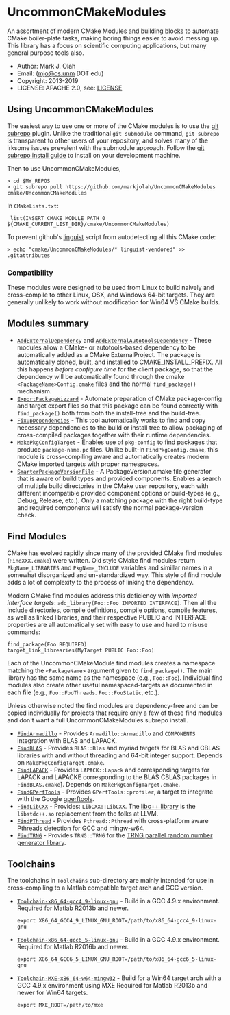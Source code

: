 # UncommonCMakeModules

An assortment of modern CMake Modules and building blocks to automate CMake boiler-plate tasks, making boring things easier to avoid messing up.   This library has a focus on scientific computing applications, but many general purpose tools also.

 * Author: Mark J. Olah
 * Email: (mjo@cs.unm DOT edu)
 * Copyright: 2013-2019
 * LICENSE: APACHE 2.0, see: [LICENSE](LICENSE)

## Using UncommonCMakeModules

The easiest way to use one or more of the CMake modules is to use the [git subrepo](https://github.com/ingydotnet/git-subrepo) plugin.  Unlike the traditional `git submodule` command, `git subrepo` is transparent to other users of your repository, and solves many of the irksome issues prevalent with the submodule approach.  Follow the [git subrepo install guide](https://github.com/ingydotnet/git-subrepo#installation-instructions) to install on your development machine.

Then to use UncommonCMakeModules,
```
> cd $MY_REPOS
> git subrepo pull https://github.com/markjolah/UncommonCMakeModules cmake/UncommonCMakeModules
```
In `CMakeLists.txt`:

```
 list(INSERT CMAKE_MODULE_PATH 0 ${CMAKE_CURRENT_LIST_DIR}/cmake/UncommonCMakeModules)
```

To prevent github's [linguist](https://github.com/github/linguist) script from autodetecting all this CMake code:
```
> echo "cmake/UncommonCMakeModules/* linguist-vendored" >> .gitattributes
```

### Compatibility

These modules were designed to be used from Linux to build naively and cross-compile to other Linux, OSX, and Windows 64-bit targets.  They are generally unlikely to work without modification for Win64 VS CMake builds.

## Modules summary

 * [`AddExternalDependency`](AddExternalDependency.cmake) and [`AddExternalAutotoolsDependency`](AddExternalAutotoolsDependency.cmake) - These modules allow a CMake- or autotools-based dependency to be automatically added as a CMake ExternalProject.  The package is automatically cloned, built, and installed to CMAKE_INSTALL_PREFIX.  All this happens *before configure time* for the client package, so that the dependency will be automatically found through the cmake `<PackageName>Config.cmake` files and the normal `find_package()` mechanism.
 * [`ExportPackageWizzard`](ExportPackageWizzard.cmake) - Automate preparation of CMake package-config and target export files so that this package can be found correctly with `find_package()` both from both the install-tree and the build-tree.
 * [`FixupDependencies`](FixupDependencies.cmake) - This tool automatically works to find and copy necessary dependencies to the build or install tree to allow packaging of cross-compiled packages together with their runtime dependencies.
 * [`MakePkgConfigTarget`](MakePkgConfigTarget.cmake) - Enables use of `pkg-config` to find packages that produce `package-name.pc` files. Unlike built-in `FindPkgConfig.cmake`, this module is cross-compiling aware and automatically creates modern CMake imported targets with proper namespaces.
 * [`SmarterPackageVersionFile`](SmarterPackageVersionFile.cmake) - A PackageVersion.cmake file generator that is aware of build types and provided components.  Enables a search of multiple build directories in the CMake user repository, each with different incompatible provided component options or build-types (e.g., Debug, Release, etc.).  Only a matching package with the right build-type and required components will satisfy the normal package-version check.

## Find Modules
CMake has evolved rapidly since many of the provided CMake find modules (`FindXXX.cmake`) were written.  Old style CMake find modules return `PkgName_LIBRARIES` and `PkgName_INCLUDE` variables and simillar names in a somewhat disorganized and un-standardized way.  This style of find module adds a lot of complexity to the process of linking the dependency.

Modern CMake find modules address this deficiency with *imported interface targets*: `add_library(Foo::Foo IMPORTED INTERFACE)`. Then all the include directories, compile definitions, compile options, compile features, as well as linked libraries, and their respective PUBLIC and INTERFACE properties are all automatically set with easy to use and hard to misuse commands:
```
find_package(Foo REQUIRED)
target_link_librearies(MyTarget PUBLIC Foo::Foo)
```
Each of the UncommonCMakeModule find modules creates a namespace matching the `<PackageName>` argument given to `find_package()`.  The main library has the same name as the namespace (e.g., `Foo::Foo`).  Individual find modules also create other useful namespaced-targets as documented in each file (e.g., `Foo::FooThreads`. `Foo::FooStatic`, etc.).

Unless otherwise noted the find modules are dependency-free and can be copied individually for projects that require only a few of these find modules and don't want a full UncommonCMakeModules subrepo install.

 * [`FindArmadillo`](FindArmadillo.cmake) - Provides `Armadillo::Armadillo` and `COMPONENTS` integration with BLAS and LAPACK.
 * [`FindBLAS`](FindBLAS.cmake) - Provides `BLAS::Blas` and myriad targets for BLAS and CBLAS libraries with and without threading and 64-bit integer support.  Depends on `MakePkgConfigTarget.cmake`.
 * [`FindLAPACK`](FindLAPACK.cmake) - Provides `LAPACK::Lapack` and corresponding targets for LAPACK and LAPACKE corresponding to the BLAS CBLAS packages in `FindBLAS.cmake`].  Depends on `MakePkgConfigTarget.cmake`.
  * [`FindGPerfTools`](FindGPerfTools.cmake) - Provides `GPerfTools::profiler`, a target to integrate with the Google [gperftools](https://github.com/gperftools/gperftools).
  * [`FindLibCXX`](FindLibCXX.cmake) - Provides: `LibCXX::LibCXX`.  The [libc++ library](https://libcxx.llvm.org/) is the `libstdc++.so` replacement from the folks at LLVM.
  * [`FindPThread`](FindPThread.cmake) - Provides `Pthread::Pthread` with cross-platform aware Pthreads detection for GCC and mingw-w64.
  * [`FindTRNG`](FindTRNG.cmake) - Provides `TRNG::TRNG` for the [TRNG parallel random number generator library](https://www.numbercrunch.de/trng/).

## Toolchains

The toolchains in `Toolchains` sub-directory are mainly intended for use in cross-compiling to a Matlab compatible target arch and GCC version.

 * [`Toolchain-x86_64-gcc4_9-linux-gnu`](Toolchains/Toolchain-x86_64-gcc4_9-linux-gnu.cmake)  - Build in a GCC 4.9.x environment.  Required for Matlab R2013b and newer.
    ```
    export X86_64_GCC4_9_LINUX_GNU_ROOT=/path/to/x86_64-gcc4_9-linux-gnu
    ```
 * [`Toolchain-x86_64-gcc6_5-linux-gnu`](Toolchains/Toolchain-x86_64-gcc6_5-linux-gnu.cmake) - Build in a GCC 4.9.x environment.  Required for Matlab R2016b and newer.
    ```
    export X86_64_GCC6_5_LINUX_GNU_ROOT=/path/to/x86_64-gcc6_5-linux-gnu
    ```
 * [`Toolchain-MXE-x86_64-w64-mingw32`](Toolchains/Toolchain-MXE-x86_64-w64-mingw32.cmake) - Build for a Win64 target arch with a GCC 4.9.x environment using MXE  Required for Matlab R2013b and newer for Win64 targets.
    ```
    export MXE_ROOT=/path/to/mxe
    ```
